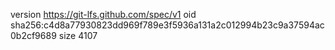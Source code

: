 version https://git-lfs.github.com/spec/v1
oid sha256:c4d8a77930823dd969f789e3f5936a131a2c012994b23c9a37594ac0b2cf9689
size 4107
